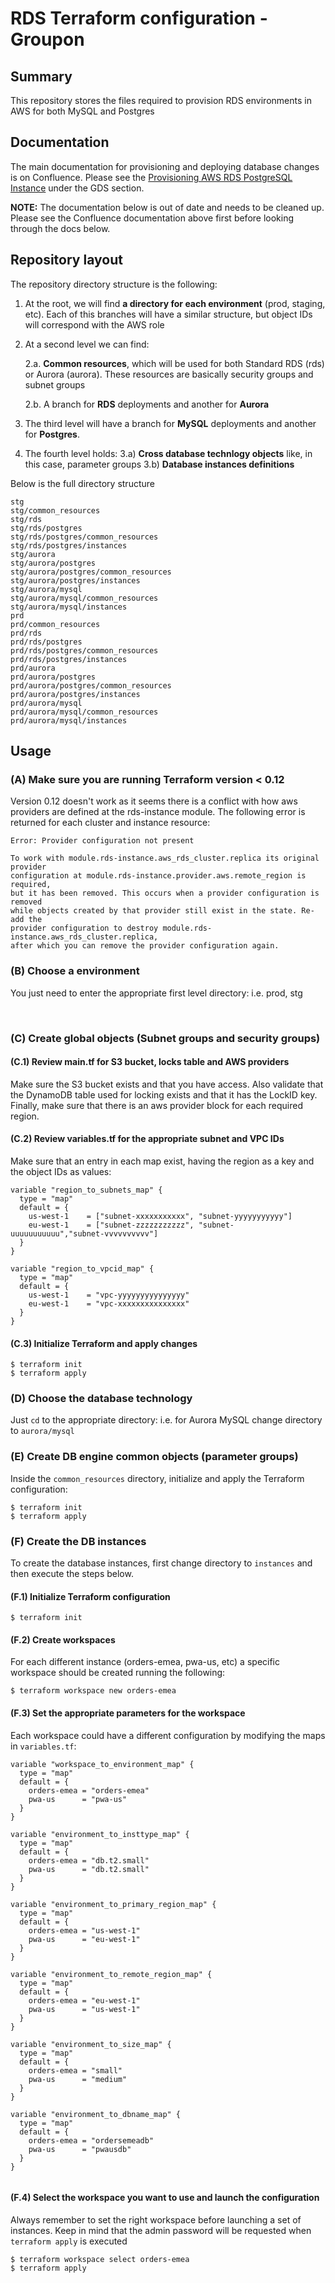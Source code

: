 

# RDS Terraform configuration - Groupon


## Summary

This repository stores the files required to provision RDS environments in AWS for both MySQL and Postgres


## Documentation

The main documentation for provisioning and deploying database changes is on Confluence.  Please see the [Provisioning AWS RDS PostgreSQL Instance](https://groupondev.atlassian.net/wiki/spaces/GDSI/pages/21023119241/Provisioning+AWS+RDS+PostgreSQL+Instance) under the GDS section.

**NOTE:** The documentation below is out of date and needs to be cleaned up. Please see the Confluence documentation above first before looking through the docs below.


## Repository layout

The repository directory structure is the following:

1. At the root, we will find **a directory for each environment** (prod, staging, etc). Each of this branches will have a similar structure, but object IDs will correspond with the AWS role

2. At a second level we can find:

    2.a. **Common resources**, which will be used for both Standard RDS (rds) or Aurora (aurora). These resources are basically security groups and subnet groups
    
    2.b. A branch for **RDS** deployments and another for **Aurora**
    
3. The third level will have a branch for **MySQL** deployments and another for **Postgres**.


4. The fourth level holds:
    3.a) **Cross database technlogy objects** like, in this case, parameter groups
    3.b) **Database instances definitions**
    
Below is the full directory structure

```
stg
stg/common_resources
stg/rds
stg/rds/postgres
stg/rds/postgres/common_resources
stg/rds/postgres/instances
stg/aurora
stg/aurora/postgres
stg/aurora/postgres/common_resources
stg/aurora/postgres/instances
stg/aurora/mysql
stg/aurora/mysql/common_resources
stg/aurora/mysql/instances
prd
prd/common_resources
prd/rds
prd/rds/postgres
prd/rds/postgres/common_resources
prd/rds/postgres/instances
prd/aurora
prd/aurora/postgres
prd/aurora/postgres/common_resources
prd/aurora/postgres/instances
prd/aurora/mysql
prd/aurora/mysql/common_resources
prd/aurora/mysql/instances
```

## Usage

### (A) Make sure you are running Terraform version < 0.12

Version 0.12 doesn't work as it seems there is a conflict with how aws providers are defined at the rds-instance module. The following error is returned for each cluster and instance resource:

```
Error: Provider configuration not present

To work with module.rds-instance.aws_rds_cluster.replica its original provider
configuration at module.rds-instance.provider.aws.remote_region is required,
but it has been removed. This occurs when a provider configuration is removed
while objects created by that provider still exist in the state. Re-add the
provider configuration to destroy module.rds-instance.aws_rds_cluster.replica,
after which you can remove the provider configuration again.

```


### (B) Choose a environment

You just need to enter the appropriate first level directory: i.e. prod, stg

<br>

### (C) Create global objects (Subnet groups and security groups)


#### (C.1) Review main.tf for S3 bucket, locks table and AWS providers

Make sure the S3 bucket exists and that you have access. Also validate that the DynamoDB table used for locking exists and that it has the LockID key. Finally, make sure that there is an aws provider block for each required region.

#### (C.2) Review variables.tf for the appropriate subnet and VPC IDs

Make sure that an entry in each map exist, having the region as a key and the object IDs as values:

```
variable "region_to_subnets_map" {
  type = "map"
  default = {
    us-west-1    = ["subnet-xxxxxxxxxxx", "subnet-yyyyyyyyyyy"]
    eu-west-1    = ["subnet-zzzzzzzzzzz", "subnet-uuuuuuuuuuu","subnet-vvvvvvvvvv"]
  }
}

variable "region_to_vpcid_map" {
  type = "map"
  default = {
    us-west-1    = "vpc-yyyyyyyyyyyyyyy"
    eu-west-1    = "vpc-xxxxxxxxxxxxxxx"
  }
}

```

#### (C.3) Initialize Terraform and apply changes

```
$ terraform init
$ terraform apply
```

### (D) Choose the database technology

Just `cd` to the appropriate directory: i.e. for Aurora MySQL change directory to `aurora/mysql`
<br>


### (E) Create DB engine common objects (parameter groups)

Inside the `common_resources` directory, initialize and apply the Terraform configuration:

```
$ terraform init
$ terraform apply
```


### (F) Create the DB instances

To create the database instances, first change directory to `instances` and then execute the steps below.

#### (F.1) Initialize Terraform configuration

```
$ terraform init
```
#### (F.2) Create workspaces

For each different instance (orders-emea, pwa-us, etc) a specific workspace should be created running the following:
```
$ terraform workspace new orders-emea
```
#### (F.3) Set the appropriate parameters for the workspace

Each workspace could have a different configuration by modifying the maps in `variables.tf`:

```
variable "workspace_to_environment_map" {
  type = "map"
  default = {
    orders-emea = "orders-emea"
    pwa-us      = "pwa-us"
  }
}

variable "environment_to_insttype_map" {
  type = "map"
  default = {
    orders-emea = "db.t2.small"
    pwa-us      = "db.t2.small"
  }
}

variable "environment_to_primary_region_map" {
  type = "map"
  default = {
    orders-emea = "us-west-1"
    pwa-us      = "eu-west-1"
  }
}

variable "environment_to_remote_region_map" {
  type = "map"
  default = {
    orders-emea = "eu-west-1"
    pwa-us      = "us-west-1"
  }
}

variable "environment_to_size_map" {
  type = "map"
  default = {
    orders-emea = "small"
    pwa-us      = "medium"
  }
}

variable "environment_to_dbname_map" {
  type = "map"
  default = {
    orders-emea = "ordersemeadb"
    pwa-us      = "pwausdb"
  }
}
  
```

#### (F.4) Select the workspace you want to use and launch the configuration

Always remember to set the right workspace before launching a set of instances. Keep in mind that the admin password will be requested when `terraform apply` is executed

```
$ terraform workspace select orders-emea
$ terraform apply  
```

